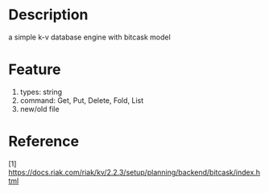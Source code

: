 # Description
a simple k-v database engine with bitcask model

# Feature
1. types: string
2. command: Get, Put, Delete, Fold, List
3. new/old file

# Reference
[1] https://docs.riak.com/riak/kv/2.2.3/setup/planning/backend/bitcask/index.html
